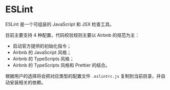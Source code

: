 # ESLint

ESLint 是一个可组装的 JavaScript 和 JSX 检查工具。

目前主要支持 4 种配置，代码校验规则主要以 Airbnb 的规范为主：

- 启动官方提供的初始化指令；
- Airbnb 的 JavaScript 风格；
- Airbnb 的 TypeScripts 风格；
- Airbnb 的 TypeScripts 风格和 Prettier 的结合。

根据用户的选择将会把对应类型的配置文件 `.eslintrc.js` 复制到当前目录，并自动安装相关的依赖。
